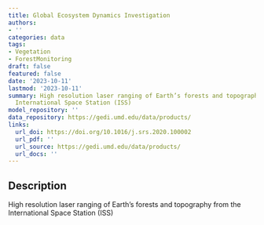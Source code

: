 ```yaml
---
title: Global Ecosystem Dynamics Investigation
authors:
- ''
categories: data
tags:
- Vegetation
- ForestMonitoring
draft: false
featured: false
date: '2023-10-11'
lastmod: '2023-10-11'
summary: High resolution laser ranging of Earth’s forests and topography from the
  International Space Station (ISS)
model_repository: ''
data_repository: https://gedi.umd.edu/data/products/
links:
  url_doi: https://doi.org/10.1016/j.srs.2020.100002
  url_pdf: ''
  url_source: https://gedi.umd.edu/data/products/
  url_docs: ''
---
```


## Description

High resolution laser ranging of Earth’s forests and topography from the International Space Station (ISS)

